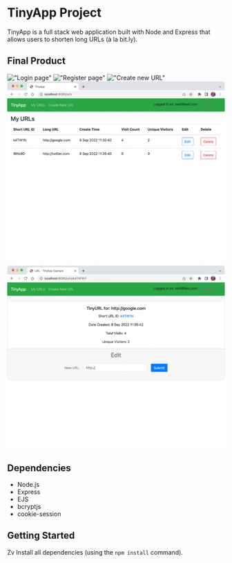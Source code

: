 # TinyApp Project

TinyApp is a full stack web application built with Node and Express that allows users to shorten long URLs (à la bit.ly).

## Final Product

!["Login page"](https://github.com/shuiandy/tinyapp/raw/main/docs/login-page.png)
!["Register page"](https://github.com/shuiandy/tinyapp/raw/main/docs/register-page.png)
!["Create new URL"](https://github.com/shuiandy/tinyapp/raw/main/docs/create-url.png)
!["URLs page"](https://github.com/shuiandy/tinyapp/raw/main/docs/url-list.png)
!["Edit existing URL"](https://github.com/shuiandy/tinyapp/raw/main/docs/edit-page.png)

## Dependencies

- Node.js
- Express
- EJS
- bcryptjs
- cookie-session

## Getting Started

Zv Install all dependencies (using the `npm install` command).
